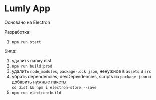 # Lumly App

Основано на Electron

Разработка:
1. `npm run start`

Билд:
1. удалить папку dist
2. `npm run build:prod`
3. удалить `node_modules`, `package-lock.json`, ненужное в `assets` и `src`
4. убрать dependencies, devDependencies, scripts из `package.json` и добавить нужные пакеты:  
`cd dist && npm i electron-store --save`
5. `npm run electron:build`
